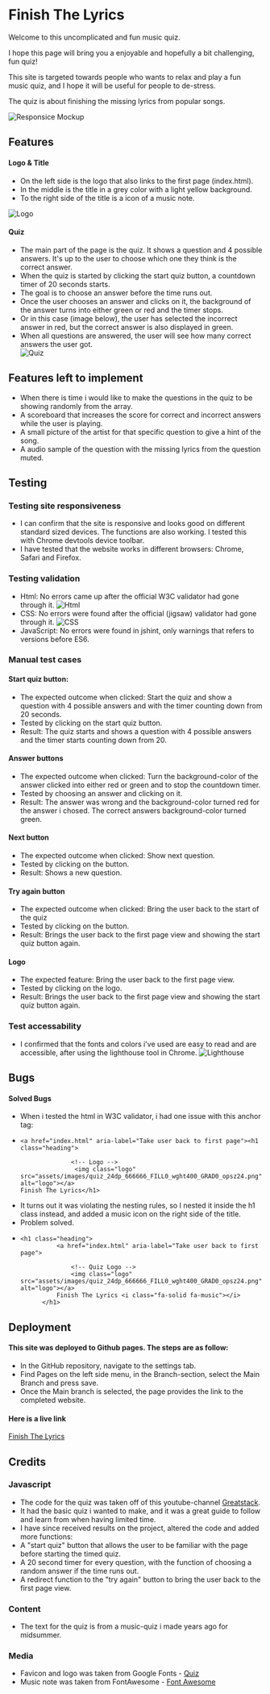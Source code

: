 # Finish The Lyrics

Welcome to this uncomplicated and fun music quiz.  

I hope this page will bring you a enjoyable and hopefully a bit challenging, fun quiz! 

This site is targeted towards people who wants to relax and play a fun music quiz, and I hope it will be useful for people to de-stress. 

The quiz is about finishing the missing lyrics from popular songs. 

![Responsice Mockup](https://github.com/Felixiden1987/Quiz-Game/blob/main/assets/images/mockup.png)

## Features 
#### Logo & Title
- On the left side is the logo that also links to the first page (index.html).
- In the middle is the title in a grey color with a light yellow background.
- To the right side of the title is a icon of a music note.

![Logo](https://github.com/Felixiden1987/Quiz-Game/blob/main/assets/images/landingpage.png)

#### Quiz 
- The main part of the page is the quiz. It shows a question and 4 possible answers. It's up to the user to choose which one they think is the correct answer.
- When the quiz is started by clicking the start quiz button, a countdown timer of 20 seconds starts.
- The goal is to choose an answer before the time runs out.
- Once the user chooses an answer and clicks on it, the background of the answer turns into either green or red and the timer stops.
- Or in this case (image below), the user has selected the incorrect answer in red, but the correct answer is also displayed in green.
- When all questions are answered, the user will see how many correct answers the user got.  
![Quiz](https://github.com/Felixiden1987/Quiz-Game/blob/main/assets/images/incorrect.png)

## Features left to implement
- When there is time i would like to make the questions in the quiz to be showing randomly from the array.
- A scoreboard that increases the score for correct and incorrect answers while the user is playing.
- A small picture of the artist for that specific question to give a hint of the song.
- A audio sample of the question with the missing lyrics from the question muted. 
## Testing 
### Testing site responsiveness
- I can confirm that the site is responsive and looks good on different standard sized devices. 
  The functions are also working. I tested this with Chrome devtools device toolbar.
- I have tested that the website works in different browsers: Chrome, Safari and Firefox.
### Testing validation
- Html: No errors came up after the official W3C validator had gone through it. ![Html](https://github.com/Felixiden1987/Quiz-Game/blob/main/assets/images/html-checker.png)
- CSS: No errors were found after the official (jigsaw) validator had gone through it. ![CSS](https://github.com/Felixiden1987/Quiz-Game/blob/main/assets/images/css-checker.png)
- JavaScript: No errors were found in jshint, only warnings that refers to versions before ES6. []()

### Manual test cases

#### Start quiz button: 
- The expected outcome when clicked: Start the quiz and show a question with 4 possible answers and with the timer counting down from 20 seconds.
- Tested by clicking on the start quiz button.
- Result: The quiz starts and shows a question with 4 possible answers and the timer starts counting down from 20.
#### Answer buttons
- The expected outcome when clicked: Turn the background-color of the answer clicked into either red or green and to stop the countdown timer.
- Tested by choosing an answer and clicking on it. 
- Result: The answer was wrong and the background-color turned red for the answer i chosed. The correct answers background-color turned green.
#### Next button
- The expected outcome when clicked: Show next question.
- Tested by clicking on the button.
- Result: Shows a new question.
#### Try again button 
- The expected outcome when clicked: Bring the user back to the start of the quiz
- Tested by clicking on the button.
- Result: Brings the user back to the first page view and showing the start quiz button again.
#### Logo 
- The expected feature: Bring the user back to the first page view.
- Tested by clicking on the logo.
- Result: Brings the user back to the first page view and showing the start quiz button again.
### Test accessability
- I confirmed that the fonts and colors i've used are easy to read and are accessible, after using the lighthouse tool in Chrome.
![Lighthouse](https://github.com/Felixiden1987/Quiz-Game/blob/main/assets/images/lighthouse.png)

## Bugs 
#### Solved Bugs
- When i tested the html in W3C validator, i had one issue with this anchor tag:
- ```
  <a href="index.html" aria-label="Take user back to first page"><h1 class="heading">

                <!-- Logo -->
                 <img class="logo" src="assets/images/quiz_24dp_666666_FILL0_wght400_GRAD0_opsz24.png" alt="logo"></a>
  Finish The Lyrics</h1>
  ```
- It turns out it was violating the nesting rules, so I nested it inside the h1 class instead, and added a music icon on the right side of the title.
- Problem solved.
- ```
  <h1 class="heading">
            <a href="index.html" aria-label="Take user back to first page">

                <!-- Quiz Logo -->
                <img class="logo" src="assets/images/quiz_24dp_666666_FILL0_wght400_GRAD0_opsz24.png" alt="logo"></a>
            Finish The Lyrics <i class="fa-solid fa-music"></i>
        </h1>
  ``` 

## Deployment 

 
#### This site was deployed to Github pages. The steps are as follow:
- In the GitHub repository, navigate to the settings tab.
- Find Pages on the left side menu, in the Branch-section, select the Main Branch and press save.
- Once the Main branch is selected, the page provides the link to the completed website.

#### Here is a live link 
[Finish The Lyrics](https://felixiden1987.github.io/Quiz-Game/)

## Credits 

### Javascript 
- The code for the quiz was taken off of this youtube-channel 
[Greatstack](https://www.youtube.com/watch?v=PBcqGxrr9g8).
- It had the basic quiz i wanted to make, and it was a great guide to follow and learn from when having limited time.
- I have since received results on the project, altered the code and added more functions:
- A "start quiz" button that allows the user to be familiar with the page before starting the timed quiz. 
- A 20 second timer for every question, with the function of choosing a random answer if the time runs out.
- A redirect function to the "try again" button to bring the user back to the first page view.
### Content 
- The text for the quiz is from a music-quiz i made years ago for midsummer.
### Media 
- Favicon and logo was taken from Google Fonts - [Quiz](https://fonts.google.com/icons?icon.query=quiz&icon.size=24&icon.color=%235f6368)
- Music note was taken from FontAwesome - [Font Awesome](https://fontawesome.com/icons/music?f=classic&s=solid)
